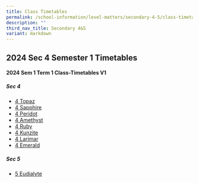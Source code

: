 ```yaml
---
title: Class Timetables
permalink: /school-information/level-matters/secondary-4-5/class-timetables/
description: ""
third_nav_title: Secondary 4&5
variant: markdown
---
```

## 2024 Sec 4 Semester 1 Timetables

#### 2024 Sem 1 Term 1 Class-Timetables V1

##### Sec 4
* <a target="_blank" href="/files/Class%20Timetables/2024_Term1_v1/2024_SEM1_S4T_TT_V1.pdf">4 Topaz</a>
*  <a target="_blank" href="/files/Class%20Timetables/2024_Term1_v1/2024_SEM1_S4S_TT_V1.pdf">4 Sapphire</a>
*   <a target="_blank" href="/files/Class%20Timetables/2024_Term1_v1/2024_SEM1_S4P_TT_V1.pdf">4 Peridot</a>
*    <a target="_blank" href="/files/Class%20Timetables/2024_Term1_v1/2024_SEM1_S4A_TT_V1.pdf">4 Amethyst</a>
*   <a target="_blank" href="/files/Class%20Timetables/2024_Term1_v1/2024_SEM1_S4R_TT_V1.pdf">4 Ruby</a>
*  <a target="_blank" href="/files/Class%20Timetables/2024_Term1_v1/2024_SEM1_S4K_TT_V1.pdf">4 Kunzite</a>
*   <a target="_blank" href="/files/Class%20Timetables/2024_Term1_v1/2024_SEM1_S4L_TT_V1.pdf">4 Larimar</a>
*   <a target="_blank" href="/files/Class%20Timetables/2024_Term1_v1/2024_SEM1_S4E_TT_V1.pdf">4 Emerald</a>


##### Sec 5
*  <a target="_blank" href="/files/Class%20Timetables/2024_Term1_v1/2024_SEM1_S5E_TT_V1.pdf">5 Eudialyte</a>